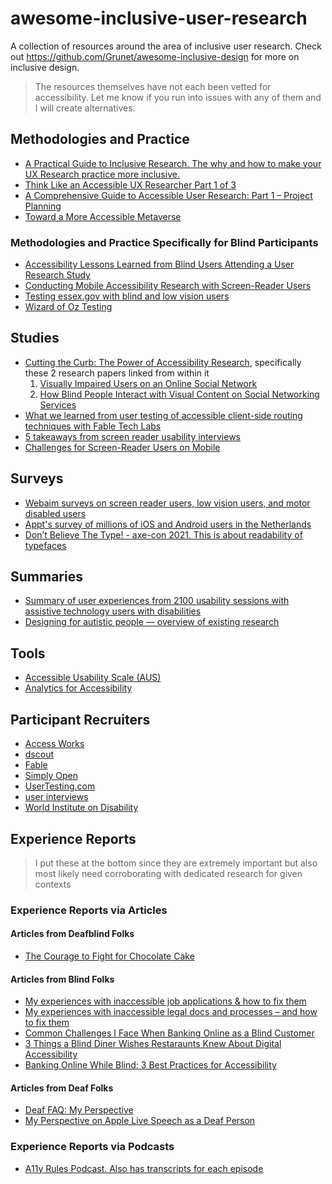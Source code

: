 # awesome-inclusive-user-research

A collection of resources around the area of inclusive user research. Check out https://github.com/Grunet/awesome-inclusive-design for more on inclusive design.

> The resources themselves have not each been vetted for accessibility. Let me know if you run into issues with any of them and I will create alternatives.

## Methodologies and Practice

- [A Practical Guide to Inclusive Research. The why and how to make your UX Research practice more inclusive.](https://medium.com/inclusive-research)
- [Think Like an Accessible UX Researcher Part 1 of 3](https://www.tpgi.com/think-like-an-accessible-ux-researcher-part-1-defining-your-research-problem/)
- [A Comprehensive Guide to Accessible User Research: Part 1 – Project Planning](https://dscout.com/people-nerds/accessible-user-research-1)
- [Toward a More Accessible Metaverse](https://medium.com/meta-research/toward-a-more-accessible-metaverse-a98684bb3f7e)

### Methodologies and Practice Specifically for Blind Participants

- [Accessibility Lessons Learned from Blind Users Attending a User Research Study](https://equalentry.com/accessibility-lessons-from-blind-users/)
- [Conducting Mobile Accessibility Research with Screen-Reader Users](https://www.nngroup.com/articles/mobile-accessibility-research/)
- [Testing essex.gov with blind and low vision users](https://servicetransformation.blog.essex.gov.uk/2023/05/12/testing-essex-gov-with-blind-and-low-vision-users/)
- [Wizard of Oz Testing](https://www.youtube.com/watch?v=lCuK_djeCtg)

## Studies

- [Cutting the Curb: The Power of Accessibility Research](https://medium.com/meta-research/cutting-the-curb-the-power-of-accessibility-research-939f7fa7168), specifically these 2 research papers linked from within it
   1. [Visually Impaired Users on an Online Social Network](https://research.facebook.com/publications/visually-impaired-users-on-an-online-social-network/)
   2. [How Blind People Interact with Visual Content on Social Networking Services](https://research.facebook.com/publications/how-blind-people-interact-with-visual-content-on-social-networking-services/)
- [What we learned from user testing of accessible client-side routing techniques with Fable Tech Labs](https://www.gatsbyjs.com/blog/2019-07-11-user-testing-accessible-client-routing/)
- [5 takeaways from screen reader usability interviews](https://jessbudd.com/blog/screen-reader-usability-testing-observations/)
- [Challenges for Screen-Reader Users on Mobile](https://www.nngroup.com/articles/screen-reader-users-on-mobile/)

## Surveys

- [Webaim surveys on screen reader users, low vision users, and motor disabled users](https://webaim.org/projects/)
- [Appt's survey of millions of iOS and Android users in the Netherlands](https://appt.org/en)
- [Don’t Believe The Type! - axe-con 2021. This is about readability of typefaces](https://youtu.be/h8IOqUl1zII)

## Summaries

- [Summary of user experiences from 2100 usability sessions with assistive technology users with disabilities](https://makeitfable.com/article/usability-testing-benchmarking-accessibility-a-year-in-review/)
- [Designing for autistic people — overview of existing research](https://uxdesign.cc/designing-for-autistic-people-overview-of-existing-research-d6f6dc20710e)

## Tools

- [Accessible Usability Scale (AUS)](https://makeitfable.com/accessible-usability-scale/)
- [Analytics for Accessibility](https://a11y-analytics.deno.dev/)

## Participant Recruiters

- [Access Works](https://access-works.com/)
- [dscout](https://dscout.com/)
- [Fable](https://makeitfable.com/)
- [Simply Open](https://www.simplyopen.io/)
- [UserTesting.com](https://www.usertesting.com/)
- [user interviews](https://www.userinterviews.com/)
- [World Institute on Disability](https://wid.org/accessibility-services/#ux-testing)

## Experience Reports

>I put these at the bottom since they are extremely important but also most likely need corroborating with dedicated research for given contexts

### Experience Reports via Articles

#### Articles from Deafblind Folks

- [The Courage to Fight for Chocolate Cake](https://nfb.org/images/nfb/publications/fr/fr32/2/fr320211.htm)

#### Articles from Blind Folks

- [My experiences with inaccessible job applications & how to fix them](https://www.deque.com/blog/my-experiences-with-inaccessible-job-applications-how-to-fix-them/)
- [My experiences with inaccessible legal docs and processes – and how to fix them](https://www.deque.com/blog/inaccessible-legal-docs-esign-processes/)
- [Common Challenges I Face When Banking Online as a Blind Customer](https://blog.usablenet.com/common-challenges-i-face-when-banking-online-as-a-blind-customer)
- [3 Things a Blind Diner Wishes Restaraunts Knew About Digital Accessibility](https://blog.usablenet.com/3-things-a-blind-diner-wishes-restaurants-knew-about-digital-accessibility)
- [Banking Online While Blind: 3 Best Practices for Accessibility](https://blog.usablenet.com/banking-online-while-blind-3-best-practices-for-web-accessibility)

#### Articles from Deaf Folks

- [Deaf FAQ: My Perspective](https://meryl.net/deaf-frequently-asked-questions/)
- [My Perspective on Apple Live Speech as a Deaf Person](https://www.deque.com/blog/my-perspective-on-apple-live-speech-as-a-deaf-person/)

### Experience Reports via Podcasts

- [A11y Rules Podcast. Also has transcripts for each episode](https://a11yrules.com/)


